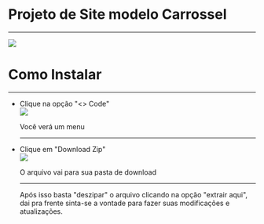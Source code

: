 <h1>Projeto de Site modelo Carrossel</h1>
<hr>
<img src="https://github.com/euonael/Riot-site/assets/95258490/ce1dddd8-46f1-4159-84df-d4d333b95364"> 

<h1> Como Instalar </h1>
<hr>
<ul>
  <li>Clique na opção "<> Code"</li>
    <img src="https://github.com/euonael/Riot-site/assets/95258490/ccac6b41-c59f-4078-9c06-4614189a2458">
    <p>Você verá um menu</p>
    <hr>
  <li>Clique em "Download Zip"</li>
    <img src="https://github.com/euonael/Riot-site/assets/95258490/bff69f9d-0f30-4ef3-a44f-e09704cf103b">
    <p>O arquivo vai para sua pasta de download</p>
    <hr>
    <p>Após isso basta "deszipar" o arquivo clicando na opção "extrair aqui", dai pra frente sinta-se a vontade para fazer suas modificações e atualizações.</p>
</ul>
